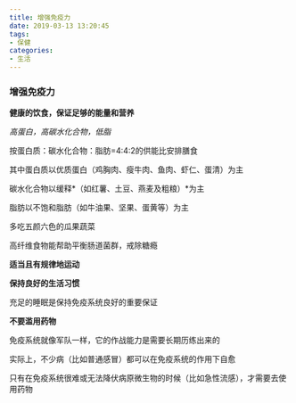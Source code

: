```yaml
---
title: 增强免疫力
date: 2019-03-13 13:20:45
tags:
- 保健
categories:
- 生活
---
```


### 增强免疫力

**健康的饮食，保证足够的能量和营养**

*高蛋白，高碳水化合物，低脂*

按蛋白质：碳水化合物：脂肪=4:4:2的供能比安排膳食

其中蛋白质以优质蛋白（鸡胸肉、瘦牛肉、鱼肉、虾仁、蛋清）为主

碳水化合物以缓释*（如红薯、土豆、燕麦及粗粮）*为主

脂肪以不饱和脂肪（如牛油果、坚果、蛋黄等）为主

多吃五颜六色的瓜果蔬菜

高纤维食物能帮助平衡肠道菌群，戒除糖瘾

**适当且有规律地运动**

**保持良好的生活习惯**

充足的睡眠是保持免疫系统良好的重要保证

**不要滥用药物**

免疫系统就像军队一样，它的作战能力是需要长期历练出来的

实际上，不少病（比如普通感冒）都可以在免疫系统的作用下自愈

只有在免疫系统很难或无法降伏病原微生物的时候（比如急性流感），才需要去使用药物